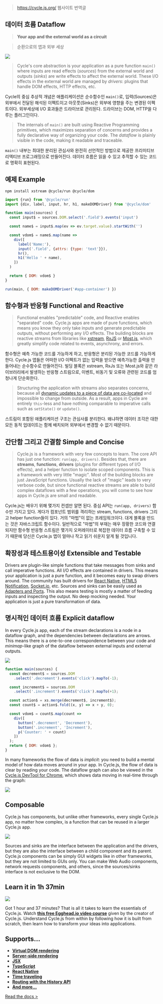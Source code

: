 > https://cycle.js.org/ 웹사이트 번역글

## 데이터 흐름 Dataflow

> **Your app and the external world as a circuit**

> 순환으로의 앱과 외부 세상

<p>
  <img src="https://cycle.js.org/img/cycle-nested-frontpage.svg">
</p>

> Cycle's core abstraction is your application as a pure function `main()` 
where inputs are read effects (*sources*) from the external world and 
outputs (*sinks*) are write effects to affect the external world.
These I/O effects in the external world are managed by *drivers*: plugins that handle DOM effects, HTTP effects, etc.

Cycle의 중심 추상적 개념은 애플리케이션은 순수함수인 `main()`로, 입력(Sources)은 외부에서 전달된 해석된 이펙트이고 아웃풋(Sinks)은 외부에 영향을 주는 변경된 이펙트이다. 외부세상에 I/O 효과들은 드라이브로 관리된다. 드라이브는 DOM, HTTP을 다루는 플러그인이다.

> The internals of `main()` are built using Reactive Programming primitives, which maximizes separation of concerns and provides a fully declarative way of organizing your code. The *dataflow* is plainly visible in the code, making it readable and traceable.

`main()` 내부는 최대한 분리된 관심사와 완전히 선언적인 방법으로 제공한 프리미티브 리엑티브 프로그래밍으로 만들어진다. 데이터 흐름은 읽을 수 있고 추적할 수 있는 코드로 명확히 표현된다.

## 예제 Example

```
npm install xstream @cycle/run @cycle/dom
```

```js
import {run} from '@cycle/run'
import {div, label, input, hr, h1, makeDOMDriver} from '@cycle/dom'

function main(sources) {
  const input$ = sources.DOM.select('.field').events('input')

  const name$ = input$.map(ev => ev.target.value).startWith('')

  const vdom$ = name$.map(name =>
    div([
      label('Name:'),
      input('.field', {attrs: {type: 'text'}}),
      hr(),
      h1('Hello ' + name),
    ])
  )

  return { DOM: vdom$ }
}

run(main, { DOM: makeDOMDriver('#app-container') })
```

## 함수형과 반응형 Functional and Reactive

> Functional enables "predictable" code, and Reactive enables "separated" code. Cycle.js apps are made of pure functions, which means you know they only take inputs and generate predictable outputs, without performing any I/O effects. The building blocks are reactive streams from libraries like [xstream](http://staltz.com/xstream), [RxJS](http://reactivex.io/rxjs) or [Most.js](https://github.com/cujojs/most/), which greatly simplify code related to events, asynchrony, and errors.

함수형은 예측 가능한 코드를 가능하게 하고, 반응형은 분리된 가능한 코드를 가능하게 한다. Cycle.js 앱들은 어떠한 I/O 이펙트가 없는 입력을 받으면 예측가능한 출력을 만들어내는 순수함수로 만들어진다. 빌딩 블록은 xstream, RxJs 또는 Most.js와 같은 라이브러리에서 발생하는 반응형 스트림으로, 이벤트, 비동기 및 오류와 관련된 코드를 엄청나게 단순화한다.

> Structuring the application with streams also separates concerns, because all [dynamic updates to a piece of data are co-located](streams.html#streams-reactive-programming) and impossible to change from outside. As a result, apps in Cycle are entirely `this`-less and have nothing comparable to imperative calls such as `setState()` or `update()`.

스트림이 포함된 애플리케이션 구조는 관심사를 분리한다. 왜냐하면 데이터 조각은 대한 모든 동적 업데이트는 함께 배치되어 외부에서 변경할 수 없기 때문이다.

## 간단함 그리고 간결함 Simple and Concise

> Cycle.js is a framework with very few concepts to learn. The core API has just one function: `run(app, drivers)`. Besides that, there are **streams**, **functions**, **drivers** (plugins for different types of I/O effects), and a helper function to isolate scoped components. This is a framework with very little "magic". Most of the building blocks are just JavaScript functions. Usually the lack of "magic" leads to very verbose code, but since functional reactive streams are able to build complex dataflows with a few operations, you will come to see how apps in Cycle.js are small and readable.

Cycle.js는 배우기 위해 몇가지 컨셉만 알면 된다. 중심 API는 `run(app, drivers)` 함수만 가지고 있다.
게다가 컴포넌트 범위를 격리하는 stream, functions, drivers 그리고 helper function들이 있다. 거의 "마법"이 없는 프레임워크이다. 대게 블록을 만드는 것은 자바스크립트 함수이다. 일반적으로 "마법"의 부재는 매우 장황한 코드와 연결되지만 함수형 반응형 스트림은 몇가지 오퍼레이터로 복잡한 데이터 흐름 구축할 수 있기 때문에 당신은 Cycle.js 앱이 얼마나 작고 읽기 쉬운지 알게 될 것입니다.

## 확장성과 테스트용이성 Extensible and Testable

Drivers are plugin-like simple functions that take messages from sinks and call imperative functions. All I/O effects are contained in drivers. This means your application is just a pure function, and it becomes easy to swap drivers around. The community has built drivers for [React Native](https://github.com/cyclejs/cycle-react-native), [HTML5 Notification](https://github.com/cyclejs/cycle-notification-driver), [Socket.io](https://github.com/cgeorg/cycle-socket.io), etc. Sources and sinks can be easily used as [Adapters and Ports](https://iancooper.github.io/Paramore/ControlBus.html). This also means testing is mostly a matter of feeding inputs and inspecting the output. No deep mocking needed. Your application is just a pure transformation of data.

## 명시적인 데이터 흐름 Explicit dataflow

In every Cycle.js app, each of the stream declarations is a node in a dataflow graph, and the dependencies between declarations are arrows. This means there is a one-to-one correspondence between your code and *minimap*-like graph of the dataflow between external inputs and external outputs.

<p class="dataflow-minimap">
  <img src="https://cycle.js.org/img/dataflow-minimap.svg">
</p>

```js
function main(sources) {
  const decrement$ = sources.DOM
    .select('.decrement').events('click').mapTo(-1);

  const increment$ = sources.DOM
    .select('.increment').events('click').mapTo(+1);

  const action$ = xs.merge(decrement$, increment$);
  const count$ = action$.fold((x, y) => x + y, 0);

  const vdom$ = count$.map(count =>
    div([
      button('.decrement', 'Decrement'),
      button('.increment', 'Increment'),
      p('Counter: ' + count)
    ])
  );
  return { DOM: vdom$ };
}
```

In many frameworks the flow of data is *implicit*: you need to build a mental model of how data moves around in your app. In Cycle.js, the flow of data is clear by reading your code. The dataflow graph can also be viewed in the [Cycle.js DevTool for Chrome](https://github.com/cyclejs/cyclejs/tree/master/devtool), which shows data moving in real-time through the graph:

<p>
  <img src="https://cycle.js.org/img/devtool.png" style="max-height:inherit">
</p>

## Composable

Cycle.js has components, but unlike other frameworks, every single Cycle.js app, no matter how complex, is a function that can be reused in a larger Cycle.js app.

<p>
  <img src="https://cycle.js.org/img/nested-components.svg">
</p>

Sources and sinks are the interface between the application and the drivers, but they are also the interface between a child component and its parent. Cycle.js components can be simply GUI widgets like in other frameworks, but they are not limited to GUIs only. You can make Web Audio components, network requests components, and others, since the sources/sinks interface is not exclusive to the DOM.

## Learn it in 1h 37min

<p>
  <img src="https://cycle.js.org/img/egghead.svg">
</p>

Got 1 hour and 37 minutes? That is all it takes to learn the essentials of Cycle.js. Watch [**this free Egghead.io video course**](https://egghead.io/series/cycle-js-fundamentals) given by the creator of Cycle.js. Understand Cycle.js from within by following how it is built from scratch, then learn how to transform your ideas into applications.

## Supports...

- [**Virtual DOM rendering**](https://github.com/cyclejs/cyclejs/tree/master/dom)
- [**Server-side rendering**](https://github.com/cyclejs/cyclejs/tree/master/examples/advanced/isomorphic)
- [**JSX**](http://cycle.js.org/getting-started.html)
- [**TypeScript**](https://github.com/cyclejs/cyclejs/tree/master/examples/intermediate/bmi-typescript)
- [**React Native**](https://github.com/cyclejs/cycle-react-native)
- [**Time traveling**](https://github.com/cyclejs/cycle-time-travel)
- [**Routing with the History API**](https://github.com/cyclejs/cyclejs/tree/master/history)
- [**And more...**](https://github.com/cyclejs-community/awesome-cyclejs)


[Read the docs >](getting-started.html)
